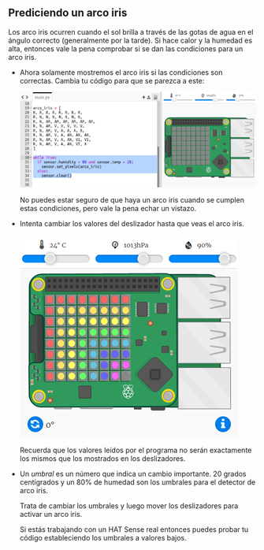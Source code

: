 ## Prediciendo un arco iris

Los arco iris ocurren cuando el sol brilla a través de las gotas de agua en el ángulo correcto (generalmente por la tarde). Si hace calor y la humedad es alta, entonces vale la pena comprobar si se dan las condiciones para un arco iris.

+ Ahora solamente mostremos el arco iris si las condiciones son correctas. Cambia tu código para que se parezca a este:
    
    ![captura de pantalla](images/rainbow-check.png)
    
    No puedes estar seguro de que haya un arco iris cuando se cumplen estas condiciones, pero vale la pena echar un vistazo.

+ Intenta cambiar los valores del deslizador hasta que veas el arco iris.
    
    ![captura de pantalla](images/rainbow-trigger.png)
    
    Recuerda que los valores leídos por el programa no serán exactamente los mismos que los mostrados en los deslizadores.

+ Un *umbral* es un número que indica un cambio importante. 20 grados centígrados y un 80% de humedad son los umbrales para el detector de arco iris.
    
    Trata de cambiar los umbrales y luego mover los deslizadores para activar un arco iris.
    
    Si estás trabajando con un HAT Sense real entonces puedes probar tu código estableciendo los umbrales a valores bajos.